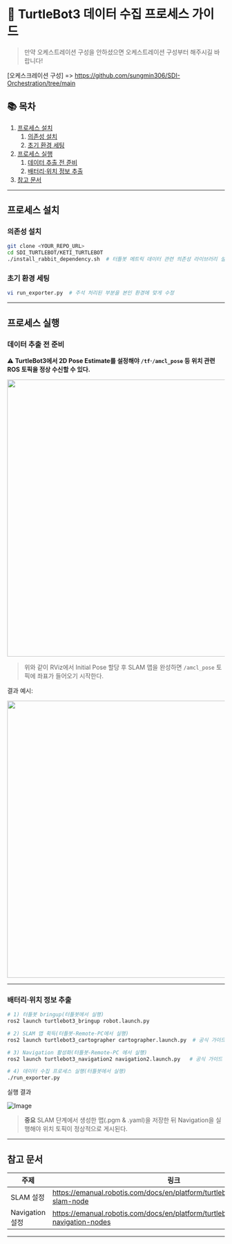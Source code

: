 # 🤖 TurtleBot3 데이터 수집 프로세스 가이드

> 만약 오케스트레이션 구성을 안하셨으면 오케스트레이션 구성부터 해주시길 바랍니다!

[오케스크레이션 구성] => 
https://github.com/sungmin306/SDI-Orchestration/tree/main

## 📚 목차
1. [프로세스 설치](#프로세스-설치)
   1. [의존성 설치](#의존성-설치)
   2. [초기 환경 세팅](#초기-환경-세팅)
2. [프로세스 실행](#프로세스-실행)
   1. [데이터 추출 전 준비](#데이터-추출-전-준비)
   2. [배터리·위치 정보 추출](#배터리위치-정보-추출)
3. [참고 문서](#참고-문서)

---
## 프로세스 설치 <a id="프로세스-설치"></a>

### 의존성 설치 <a id="의존성-설치"></a>

```bash
git clone <YOUR_REPO_URL>
cd SDI_TURTLEBOT/KETI_TURTLEBOT
./install_rabbit_dependency.sh  # 터틀봇 메트릭 데이터 관련 의존성 라이브러리 설치
```

### 초기 환경 세팅 <a id="초기-환경-세팅"></a>

```bash
vi run_exporter.py  # 주석 처리된 부분을 본인 환경에 맞게 수정
```


---
## 프로세스 실행 <a id="프로세스-실행"></a>

### 데이터 추출 전 준비 <a id="데이터-추출-전-준비"></a>

⚠️ **TurtleBot3에서 2D Pose Estimate를 설정해야 `/tf`·`/amcl_pose` 등 위치 관련 ROS 토픽을 정상 수신할 수 있다.**

<img src="https://github.com/user-attachments/assets/c646269d-a628-4018-b865-018fa41e89ce" width="640" />

> 위와 같이 RViz에서 Initial Pose 할당 후 SLAM 맵을 완성하면 `/amcl_pose` 토픽에 좌표가 들어오기 시작한다.

결과 예시:

<img src="https://github.com/user-attachments/assets/e0343f4c-2827-43e9-8f8d-0ad2d1285fc8" width="640" />

---
### 배터리·위치 정보 추출 <a id="배터리위치-정보-추출"></a>

```bash
# 1) 터틀봇 bringup(터틀봇에서 실행)
ros2 launch turtlebot3_bringup robot.launch.py

# 2) SLAM 맵 획득(터틀봇-Remote-PC에서 실행)
ros2 launch turtlebot3_cartographer cartographer.launch.py  # 공식 가이드 참고

# 3) Navigation 활성화(터틀봇-Remote-PC 에서 실행)
ros2 launch turtlebot3_navigation2 navigation2.launch.py   # 공식 가이드 참고

# 4) 데이터 수집 프로세스 실행(터틀봇에서 실행)
./run_exporter.py
```

실행 결과

![Image](https://github.com/user-attachments/assets/7ff4fd71-d6b1-405b-a30e-c62fc1b84f1f)

> **중요** SLAM 단계에서 생성한 맵(.pgm & .yaml)을 저장한 뒤 Navigation을 실행해야 위치 토픽이 정상적으로 게시된다.

---
## 참고 문서 <a id="참고-문서"></a>

| 주제 | 링크 |
|------|------|
| SLAM 설정 | <https://emanual.robotis.com/docs/en/platform/turtlebot3/slam/#run-slam-node> |
| Navigation 설정 | <https://emanual.robotis.com/docs/en/platform/turtlebot3/navigation/#run-navigation-nodes> |

---


